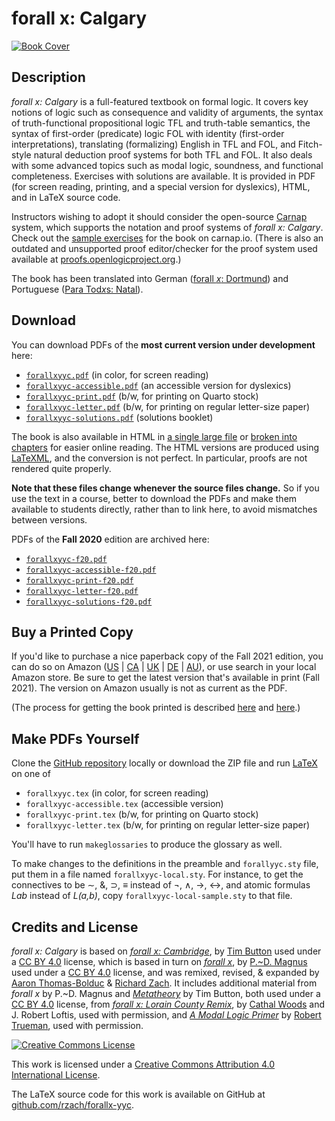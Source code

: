 # forall x: Calgary

[![Book Cover](https://forallx.openlogicproject.org/forallxyyc.png)](https://forallx.openlogicproject.org/forallxyyc.pdf)

## Description

_forall x: Calgary_ is a full-featured textbook on formal logic. It
covers key notions of logic such as consequence and validity of
arguments, the syntax of truth-functional propositional logic TFL and
truth-table semantics, the syntax of first-order (predicate) logic FOL
with identity (first-order interpretations), translating (formalizing)
English in TFL and FOL, and Fitch-style natural deduction proof
systems for both TFL and FOL. It also deals with some advanced topics
such as modal logic, soundness, and functional completeness. Exercises
with solutions are available. It is provided in PDF (for screen
reading, printing, and a special version for dyslexics), HTML, and in
LaTeX source code.

Instructors wishing to adopt it should consider the open-source
[Carnap](https://carnap.io/) system, which supports the notation and
proof systems of *forall x: Calgary*. Check out the [sample
exercises](https://carnap.io/shared/rzach@ucalgary.ca/forall%20x:%20Calgary.md)
for the book on carnap.io. (There is also an outdated and unsupported
proof editor/checker for the proof system used available at
[proofs.openlogicproject.org](https://proofs.openlogicproject.org/).)

The book has been translated into German ([forall _x_:
Dortmund](https://github.com/sbwimmer/forallx-do)) and Portuguese
([Para Tod*x*s:
Natal](https://github.com/Grupo-de-Estudos-em-Logica-da-UFRN/Para-Todxs-Natal)).

## Download

You can download PDFs of the **most current version under development** here:

  - [`forallxyyc.pdf`](https://forallx.openlogicproject.org/forallxyyc.pdf)
    (in color, for screen reading)
  - [`forallxyyc-accessible.pdf`](https://forallx.openlogicproject.org/forallxyyc-accessible.pdf)
    (an accessible version for dyslexics)
  - [`forallxyyc-print.pdf`](https://forallx.openlogicproject.org/forallxyyc-print.pdf)
    (b/w, for printing on Quarto stock)
  - [`forallxyyc-letter.pdf`](https://forallx.openlogicproject.org/forallxyyc-letter.pdf)
    (b/w, for printing on regular letter-size paper)
  - [`forallxyyc-solutions.pdf`](https://forallx.openlogicproject.org/forallxyyc-solutions.pdf)
    (solutions booklet)

The book is also available in HTML in [a single large
file](https://forallx.openlogicproject.org/forallxyyc.html) or [broken
into chapters](https://forallx.openlogicproject.org/html/) for easier
online reading. The HTML versions are produced using
[LaTeXML](http://dlmf.nist.gov/LaTeXML/), and the conversion is not
perfect. In particular, proofs are not rendered quite properly.

**Note that these files change whenever the source files change.** So
if you use the text in a course, better to download the PDFs and make
them available to students directly, rather than to link here, to avoid
mismatches between versions.

PDFs of the **Fall 2020** edition are archived here:

  - [`forallxyyc-f20.pdf`](https://forallx.openlogicproject.org/forallxyyc-f20.pdf)
  - [`forallxyyc-accessible-f20.pdf`](https://forallx.openlogicproject.org/forallxyyc-accessible-f20.pdf)
  - [`forallxyyc-print-f20.pdf`](https://forallx.openlogicproject.org/forallxyyc-print-f20.pdf)
  - [`forallxyyc-letter-f20.pdf`](https://forallx.openlogicproject.org/forallxyyc-letter-f20.pdf)
  - [`forallxyyc-solutions-f20.pdf`](https://forallx.openlogicproject.org/forallxyyc-solutions-f20.pdf)

## Buy a Printed Copy

If you'd like to purchase a nice paperback copy of the Fall 2021 edition, you can do so on
Amazon ([US](https://www.amazon.com/dp/B097XGMP17) |
[CA](https://www.amazon.ca/dp/B097XGMP17) |
[UK](https://www.amazon.co.uk/dp/B097XGMP17) |
[DE](https://www.amazon.de/dp/B097XGMP17) | 
[AU](https://www.amazon.com.au/dp/B097XGMP17)), or use search in your
local Amazon store. Be sure to get the latest version that's available
in print (Fall 2021). The version on Amazon usually is not as current
as the PDF.

(The process for getting the book printed is described
[here](https://openlogicproject.org/2015/11/22/getting-your-book-to-print/)
and
[here](https://openlogicproject.org/2017/05/19/forall-x-yyc-is-now-on-amazon-and-how-it-got-there/).)

## Make PDFs Yourself

Clone the [GitHub repository](https://github.com/rzach/forallx-yyc) locally or download the ZIP file and run [LaTeX](https://www.latex-project.org/) on one of

  - `forallxyyc.tex` (in color, for screen reading)
  - `forallxyyc-accessible.tex` (accessible version)
  - `forallxyyc-print.tex` (b/w, for printing on Quarto stock)
  - `forallxyyc-letter.tex` (b/w, for printing on regular letter-size paper)

You'll have to run `makeglossaries` to produce the glossary as well.

To make changes to the definitions in the preamble and `forallyyc.sty`
file, put them in a file named `forallxyyc-local.sty`. For instance,
to get the connectives to be ∼, &, ⊃, ≡ instead of ¬, ∧, →, ↔, and
atomic formulas _Lab_ instead of _L(a,b)_, copy
`forallxyyc-local-sample.sty` to that file.

## Credits and License

_forall x: Calgary_ is based on [_forall x:
Cambridge_](https://www.homepages.ucl.ac.uk/~uctytbu/OERs.html), by
[Tim Button](https://www.homepages.ucl.ac.uk/~uctytbu/index.html) used
under a [CC BY 4.0](https://creativecommons.org/licenses/by/4.0/)
license, which is based in turn on [_forall
x_](https://www.fecundity.com/logic/), by
[P.~D. Magnus](https://www.fecundity.com/job/) used under a [CC BY
4.0](https://creativecommons.org/licenses/by/3.0/) license, and was
remixed, revised, & expanded by [Aaron
Thomas-Bolduc](https://phil.ucalgary.ca/profiles/aaron-thomas-bolduc)
& [Richard Zach](https://richardzach.org/).  It includes additional
material from _forall x_ by P.~D. Magnus and
[_Metatheory_](https://www.homepages.ucl.ac.uk/~uctytbu/OERs.html) by
Tim Button, both used under a [CC BY
4.0](https://creativecommons.org/licenses/by/4.0/) license, from
[_forall x: Lorain County
Remix_](https://github.com/rob-helpy-chalk/openintroduction), by
[Cathal Woods](https://sites.google.com/site/cathalwoods/) and J.
Robert Loftis, used with permission, and [_A Modal Logic
Primer_](http://www.rtrueman.com/uploads/7/0/3/2/70324387/modal_logic_primer.pdf)
by [Robert Trueman](http://www.rtrueman.com/), used with permission.

[![Creative Commons License](https://i.creativecommons.org/l/by/4.0/88x31.png)](https://creativecommons.org/licenses/by/4.0/)

This work is licensed under a [Creative Commons Attribution 4.0
International License](https://creativecommons.org/licenses/by/4.0/).

The LaTeX source code for this work is available on GitHub at
[github.com/rzach/forallx-yyc](https://github.com/rzach/forallx-yyc).

